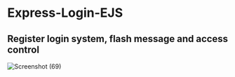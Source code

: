 # Express-Login-EJS
## Register login system, flash message and access control  
![Screenshot (69)](https://user-images.githubusercontent.com/102292312/179335814-d6dfffdf-2fc0-4968-95a9-59ab950fb8a6.png)
